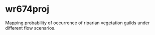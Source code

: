 # wr674proj
Mapping probability of occurrence of riparian vegetation guilds under different flow scenarios.
